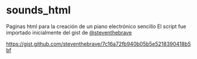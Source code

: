 # sounds_html
Paginas html para la creación de un piano electrónico sencillo
El script fue importado inicialmente del gist de
[@steventhebrave](https://gist.github.com/steventhebrave)

https://gist.github.com/steventhebrave/7c16a72fb940b05b5e5218390418b5bf
